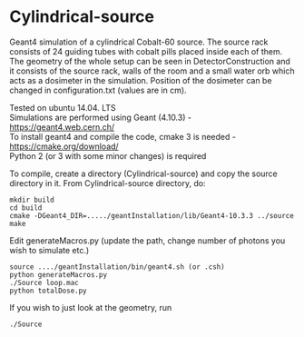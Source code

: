 # Cylindrical-source
Geant4 simulation of a cylindrical Cobalt-60 source. The source rack consists of 24 guiding tubes with cobalt pills placed inside each of them.
The geometry of the whole setup can be seen in DetectorConstruction and it consists of the source rack, walls of the room and a small water orb
which acts as a dosimeter in the simulation. Position of the dosimeter can be changed in configuration.txt (values are in cm).

Tested on ubuntu 14.04. LTS  
Simulations are performed using Geant (4.10.3)            - https://geant4.web.cern.ch/  
To install geant4 and compile the code, cmake 3 is needed -https://cmake.org/download/    
Python 2 (or 3 with some minor changes) is required

To compile, create a directory (Cylindrical-source) and copy the source directory in it. From Cylindrical-source directory, do:
```
mkdir build  
cd build  
cmake -DGeant4_DIR=...../geantInstallation/lib/Geant4-10.3.3 ../source  
make  
```
Edit generateMacros.py (update the path, change number of photons you wish to simulate etc.)

```
source ..../geantInstallation/bin/geant4.sh (or .csh)
python generateMacros.py
./Source loop.mac
python totalDose.py
```

If you wish to just look at the geometry, run
```
./Source
```

